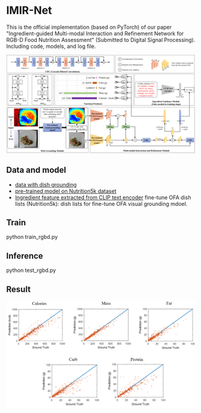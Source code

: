 # IMIR-Net
This is the official implementation (based on PyTorch) of our paper "Ingredient-guided Multi-modal Interaction and Refinement Network for RGB-D Food Nutrition Assessment" (Submitted to Digital Signal Processing).
Including code, models, and log file.

<div align="center">
  <img src="https://github.com/nianfd/IMIR-Net-DSP/blob/main/framework.png" width=800 />
</div>

## Data and model
- [data with dish grounding](https://pan.baidu.com/s/1VzYF3wWGLrYJHH4liUEhDw?pwd=14x6)
- [pre-trained model on Nutrition5k dataset](https://pan.baidu.com/s/1x-TSXCddzoZjALfB0rIamQ?pwd=hz1e)
- [Ingredient feature extracted from CLIP text encoder](https://pan.baidu.com/s/159EDLOwMtHj549Cjube0YA?pwd=7f4d)
fine-tune OFA dish lists (Nutrition5k): dish lists for fine-tune OFA visual grounding mdoel.


## Train
python train_rgbd.py

## Inference
python test_rgbd.py

## Result
<div align="center">
  <img src="https://github.com/nianfd/IMIR-Net-DSP/blob/main/results.png" width=800 />
</div>
